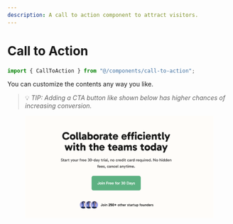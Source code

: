 ```yaml
---
description: A call to action component to attract visitors.
---
```


# Call to Action

```typescript
import { CallToAction } from "@/components/call-to-action";
```

You can customize the contents any way you like.&#x20;

> 💡 _TIP: Adding a CTA button like shown below has higher chances of increasing conversion._

<figure><img src="../.gitbook/assets/image (1).png" alt=""><figcaption></figcaption></figure>
